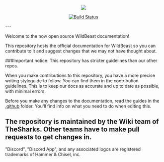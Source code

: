 <p style="text-align:center;">
<img src="http://i.imgur.com/kg3pqR6.png">
</p>

<p align="center">
<a href="https://snap-ci.com/TheSharks/WildBeastDocs/branch/master"><img src="https://snap-ci.com/TheSharks/WildBeastDocs/branch/master/build_image" alt="Build Status"></a>
</p>
---

Welcome to the now open source WildBeast documentation!
  
This repository hosts the official documentation for WildBeast so you can contribute to it and suggest changes that we may not have thought about.

###Important notice: This repository has stricter guidelines than our other repos.
  
When you make contributions to this repository, you have a more precise writing styleguide to follow. You can find them in the contribution guidelines.
This is to keep our docs as accurate and up to date as possible, with minimal errors.
  
Before you make any changes to the documentation, read the guides in the [.github](https://github.com/TheSharks/WildBeastDocs/tree/master/.github) folder. You'll find info on what you need to do when editing this.
  
The repository is maintained by the Wiki team of TheSharks. Other teams have to make pull requests to get changes in.
---

"Discord", "Discord App", and any associated logos are registered trademarks of Hammer & Chisel, inc.
